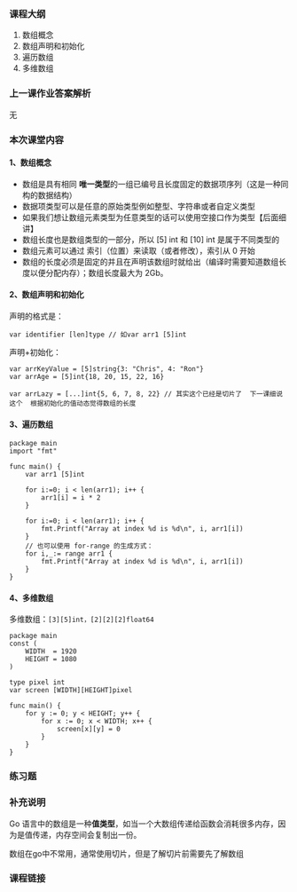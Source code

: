### 课程大纲

1. 数组概念
2. 数组声明和初始化
3. 遍历数组
4. 多维数组

### 上一课作业答案解析

无

### 本次课堂内容

#### 1、数组概念

- 数组是具有相同 **唯一类型**的一组已编号且长度固定的数据项序列（这是一种同构的数据结构）
- 数据项类型可以是任意的原始类型例如整型、字符串或者自定义类型
- 如果我们想让数组元素类型为任意类型的话可以使用空接口作为类型【后面细讲】
- 数组长度也是数组类型的一部分，所以 [5] int 和 [10] int 是属于不同类型的
- 数组元素可以通过 索引（位置）来读取（或者修改），索引从 0 开始
- 数组的长度必须是固定的并且在声明该数组时就给出（编译时需要知道数组长度以便分配内存）；数组长度最大为 2Gb。

#### 2、数组声明和初始化

声明的格式是：

```
var identifier [len]type // 如var arr1 [5]int
```

声明+初始化：

```
var arrKeyValue = [5]string{3: "Chris", 4: "Ron"}
var arrAge = [5]int{18, 20, 15, 22, 16}

var arrLazy = [...]int{5, 6, 7, 8, 22} // 其实这个已经是切片了  下一课细说这个  根据初始化的值动态觉得数组的长度
```

#### 3、遍历数组

```
package main
import "fmt"

func main() {
    var arr1 [5]int

    for i:=0; i < len(arr1); i++ {
        arr1[i] = i * 2
    }

    for i:=0; i < len(arr1); i++ {
        fmt.Printf("Array at index %d is %d\n", i, arr1[i])
    }
    // 也可以使用 for-range 的生成方式：
    for i,_:= range arr1 {
        fmt.Printf("Array at index %d is %d\n", i, arr1[i])
    }
}
```

#### 4、多维数组

多维数组：`[3][5]int，[2][2][2]float64`

```
package main
const (
    WIDTH  = 1920
    HEIGHT = 1080
)

type pixel int
var screen [WIDTH][HEIGHT]pixel

func main() {
    for y := 0; y < HEIGHT; y++ {
        for x := 0; x < WIDTH; x++ {
            screen[x][y] = 0
        }
    }
}
```

### 练习题

### 补充说明

Go 语言中的数组是一种**值类型**，如当一个大数组传递给函数会消耗很多内存，因为是值传递，内存空间会复制出一份。

数组在go中不常用，通常使用切片，但是了解切片前需要先了解数组

### 课程链接